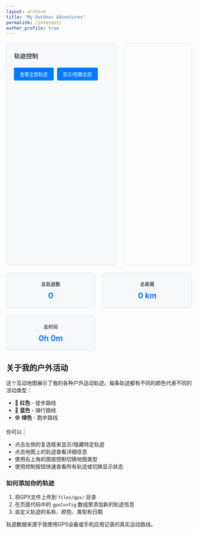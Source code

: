 ```yaml
---
layout: archive
title: "My Outdoor Adventures"
permalink: /interest/
author_profile: true
---
```


<div class="map-container">
    <div class="map-controls">
        <h3>轨迹控制</h3>
        <div id="track-list">
            <!-- 轨迹列表将在这里动态生成 -->
        </div>
        <button id="fit-bounds" class="btn">查看全部轨迹</button>
        <button id="toggle-all" class="btn">显示/隐藏全部</button>
    </div>
    <div id="map"></div>
</div>

<div class="stats-container">
    <div class="stats-grid">
        <div class="stat-item">
            <h4>总轨迹数</h4>
            <span id="total-tracks">0</span>
        </div>
        <div class="stat-item">
            <h4>总距离</h4>
            <span id="total-distance">0 km</span>
        </div>
        <div class="stat-item">
            <h4>总时间</h4>
            <span id="total-time">0h 0m</span>
        </div>
    </div>
</div>

<link rel="stylesheet" href="https://unpkg.com/leaflet@1.9.4/dist/leaflet.css"
     integrity="sha256-p4NxAoJBhIIN+hmNHrzRCf9tD/miZyoHS5obTRR9BMY="
     crossorigin=""/>

<script src="https://unpkg.com/leaflet@1.9.4/dist/leaflet.js"
     integrity="sha256-20nQCchB9co0qIjJZRGuk2/Z9VM+kNiyxNV1lvTlZBo="
     crossorigin=""></script>

<script src="https://cdnjs.cloudflare.com/ajax/libs/leaflet-gpx/1.7.0/gpx.min.js"></script>

<script>
    // 地图初始化
    var map = L.map('map').setView([39.9042, 116.4074], 10);

    // 添加多个地图图层选项
    var osm = L.tileLayer('https://{s}.tile.openstreetmap.org/{z}/{x}/{y}.png', {
        attribution: '© OpenStreetMap contributors'
    });

    var satellite = L.tileLayer('https://server.arcgisonline.com/ArcGIS/rest/services/World_Imagery/MapServer/tile/{z}/{y}/{x}', {
        attribution: 'Tiles © Esri'
    });

    var topo = L.tileLayer('https://{s}.tile.opentopomap.org/{z}/{x}/{y}.png', {
        attribution: 'Map data: © OpenStreetMap contributors, SRTM | Map style: © OpenTopoMap'
    });

    // 默认添加OSM图层
    osm.addTo(map);

    // 图层控制
    var baseMaps = {
        "街道地图": osm,
        "卫星图": satellite,
        "地形图": topo
    };

    // GPX配置
    var gpxConfig = [
        {
            url: '/gpx/20250814not_outdoor_run_class_0.gpx',
            name: '香山徒步',
            type: '徒步',
            color: '#e74c3c',
            date: '2024-03-15'
        },
        {
            url: '/gpx/20250811not_outdoor_run_class_0.gpx',
            name: '环奥森骑行',
            type: '骑行', 
            color: '#3498db',
            date: '2024-04-20'
        },
        {
            url: '/gpx/20250810not_outdoor_run_class_0.gpx',
            name: '晨跑路线',
            type: '跑步',
            color: '#2ecc71',
            date: '2024-05-10'
        }
    ];

    // 轨迹管理
    var trackLayers = {};
    var allBounds = L.latLngBounds();
    var totalDistance = 0;
    var totalDuration = 0;
    var loadedTracks = 0;

    // 创建轨迹控制面板
    function createTrackControls() {
        var trackList = document.getElementById('track-list');
        
        gpxConfig.forEach(function(config, index) {
            var trackItem = document.createElement('div');
            trackItem.className = 'track-item';
            trackItem.innerHTML = `
                <div class="track-header">
                    <input type="checkbox" id="track-${index}" checked>
                    <label for="track-${index}">
                        <span class="track-color" style="background-color: ${config.color}"></span>
                        <span class="track-name">${config.name}</span>
                    </label>
                </div>
                <div class="track-meta">
                    <span class="track-type">${config.type}</span>
                    <span class="track-date">${config.date}</span>
                </div>
                <div class="track-stats" id="stats-${index}">
                    <span class="loading">加载中...</span>
                </div>
            `;
            trackList.appendChild(trackItem);

            // 添加事件监听
            document.getElementById(`track-${index}`).addEventListener('change', function(e) {
                if (e.target.checked) {
                    map.addLayer(trackLayers[index]);
                } else {
                    map.removeLayer(trackLayers[index]);
                }
            });
        });
    }

    // 加载GPX文件
    function loadGPXFiles() {
        gpxConfig.forEach(function(config, index) {
            var gpx = new L.GPX(config.url, {
                async: true,
                marker_options: {
                    startIconUrl: 'https://cdnjs.cloudflare.com/ajax/libs/leaflet/1.7.1/images/marker-icon-green.png',
                    endIconUrl: 'https://cdnjs.cloudflare.com/ajax/libs/leaflet/1.7.1/images/marker-icon.png',
                    shadowUrl: 'https://cdnjs.cloudflare.com/ajax/libs/leaflet/1.7.1/images/marker-shadow.png',
                },
                polyline_options: {
                    color: config.color,
                    weight: 4,
                    opacity: 0.8
                }
            }).on('loaded', function(e) {
                console.log(`Loaded: ${config.name}`);
                
                var distance = (this.get_distance() / 1000).toFixed(2);
                var duration = this.get_duration_string();
                
                // 更新轨迹信息
                document.getElementById(`stats-${index}`).innerHTML = `
                    <span>${distance} km</span>
                    <span>${duration}</span>
                `;

                // 添加弹窗信息
                this.bindPopup(`
                    <div class="gpx-popup">
                        <h4>${config.name}</h4>
                        <p><strong>类型:</strong> ${config.type}</p>
                        <p><strong>日期:</strong> ${config.date}</p>
                        <p><strong>距离:</strong> ${distance} km</p>
                        <p><strong>时间:</strong> ${duration}</p>
                    </div>
                `);

                // 存储图层
                trackLayers[index] = this;
                map.addLayer(this);
                
                // 扩展边界
                allBounds.extend(this.getBounds());
                
                // 更新统计
                totalDistance += parseFloat(distance);
                totalDuration += this.get_duration();
                loadedTracks++;
                
                // 如果所有轨迹都加载完成
                if (loadedTracks === gpxConfig.length) {
                    updateStats();
                    // 自动调整视图
                    setTimeout(() => {
                        if (allBounds.isValid()) {
                            map.fitBounds(allBounds, {padding: [20, 20]});
                        }
                    }, 1000);
                }
                
            }).on('error', function(e) {
                console.error(`Error loading ${config.name}:`, e);
                document.getElementById(`stats-${index}`).innerHTML = '<span class="error">加载失败</span>';
            });
        });
    }

    // 更新统计信息
    function updateStats() {
        document.getElementById('total-tracks').textContent = loadedTracks;
        document.getElementById('total-distance').textContent = totalDistance.toFixed(2) + ' km';
        
        var hours = Math.floor(totalDuration / 3600);
        var minutes = Math.floor((totalDuration % 3600) / 60);
        document.getElementById('total-time').textContent = `${hours}h ${minutes}m`;
    }

    // 控制按钮事件
    document.getElementById('fit-bounds').addEventListener('click', function() {
        if (allBounds.isValid()) {
            map.fitBounds(allBounds, {padding: [20, 20]});
        }
    });

    var allVisible = true;
    document.getElementById('toggle-all').addEventListener('click', function() {
        Object.keys(trackLayers).forEach(function(index) {
            var checkbox = document.getElementById(`track-${index}`);
            checkbox.checked = !allVisible;
            
            if (checkbox.checked) {
                map.addLayer(trackLayers[index]);
            } else {
                map.removeLayer(trackLayers[index]);
            }
        });
        allVisible = !allVisible;
    });

    // 初始化
    L.control.layers(baseMaps).addTo(map);
    L.control.scale().addTo(map);
    
    createTrackControls();
    loadGPXFiles();
</script>

<style>
    .map-container {
        display: grid;
        grid-template-columns: 300px 1fr;
        gap: 20px;
        margin: 20px 0;
    }
    
    .map-controls {
        background: #f8f9fa;
        padding: 20px;
        border-radius: 8px;
        border: 1px solid #dee2e6;
    }
    
    .map-controls h3 {
        margin-top: 0;
        margin-bottom: 15px;
        color: #495057;
    }
    
    #map {
        height: 600px;
        border-radius: 8px;
        border: 1px solid #dee2e6;
    }
    
    .track-item {
        margin-bottom: 15px;
        padding: 10px;
        background: white;
        border-radius: 5px;
        border: 1px solid #e9ecef;
    }
    
    .track-header {
        display: flex;
        align-items: center;
        margin-bottom: 5px;
    }
    
    .track-header input[type="checkbox"] {
        margin-right: 8px;
    }
    
    .track-header label {
        display: flex;
        align-items: center;
        cursor: pointer;
        font-weight: 500;
    }
    
    .track-color {
        width: 16px;
        height: 16px;
        border-radius: 50%;
        margin-right: 8px;
        border: 2px solid white;
        box-shadow: 0 0 0 1px rgba(0,0,0,0.1);
    }
    
    .track-meta {
        display: flex;
        justify-content: space-between;
        font-size: 0.85em;
        color: #6c757d;
        margin-bottom: 5px;
    }
    
    .track-stats {
        font-size: 0.85em;
        color: #495057;
    }
    
    .track-stats span {
        margin-right: 10px;
    }
    
    .btn {
        background: #007bff;
        color: white;
        border: none;
        padding: 8px 16px;
        border-radius: 4px;
        cursor: pointer;
        margin: 5px 5px 5px 0;
        font-size: 0.9em;
    }
    
    .btn:hover {
        background: #0056b3;
    }
    
    .stats-container {
        margin: 20px 0;
    }
    
    .stats-grid {
        display: grid;
        grid-template-columns: repeat(auto-fit, minmax(200px, 1fr));
        gap: 20px;
    }
    
    .stat-item {
        text-align: center;
        padding: 20px;
        background: #f8f9fa;
        border-radius: 8px;
        border: 1px solid #dee2e6;
    }
    
    .stat-item h4 {
        margin: 0 0 10px 0;
        color: #495057;
        font-size: 0.9em;
        text-transform: uppercase;
        letter-spacing: 0.5px;
    }
    
    .stat-item span {
        font-size: 1.5em;
        font-weight: bold;
        color: #007bff;
    }
    
    .gpx-popup h4 {
        margin: 0 0 10px 0;
        color: #495057;
    }
    
    .gpx-popup p {
        margin: 5px 0;
        font-size: 0.9em;
    }
    
    .loading {
        color: #6c757d;
        font-style: italic;
    }
    
    .error {
        color: #dc3545;
    }
    
    @media (max-width: 768px) {
        .map-container {
            grid-template-columns: 1fr;
        }
        
        .map-controls {
            order: 2;
        }
        
        #map {
            height: 400px;
            order: 1;
        }
    }
</style>

## 关于我的户外活动

这个互动地图展示了我的各种户外运动轨迹。每条轨迹都有不同的颜色代表不同的活动类型：

- 🔴 **红色** - 徒步路线
- 🔵 **蓝色** - 骑行路线  
- 🟢 **绿色** - 跑步路线

你可以：
- 点击左侧的复选框来显示/隐藏特定轨迹
- 点击地图上的轨迹查看详细信息
- 使用右上角的图层控制切换地图类型
- 使用控制按钮快速查看所有轨迹或切换显示状态

### 如何添加你的轨迹

1. 将GPX文件上传到 `files/gpx/` 目录
2. 在页面代码中的 `gpxConfig` 数组里添加新的轨迹信息
3. 自定义轨迹的名称、颜色、类型和日期

轨迹数据来源于我使用GPS设备或手机应用记录的真实运动路线。
